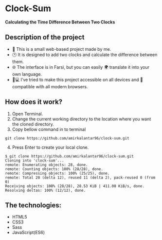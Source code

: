 # Clock-Sum
**Calculating the Time Difference Between Two Clocks**

## Description of the project
- 📌 This is a small web-based project made by me.
- 🕒 It is designed to add two clocks and calculate the difference between them.
- 🌐 The interface is in Farsi, but you can easily 🌍 translate it into your own language.
- 📱💻 I’ve tried to make this project accessible on all devices and 🧭 compatible with all modern browsers.

## How does it work?
1. Open Terminal.
2. Change the current working directory to the location where you want the cloned directory.
3. Copy bellow command in to terminal
  ```
  git clone https://github.com/amirkalantar96/clock-sum.git
  ```
4. Press Enter to create your local clone.
  ```
  $ git clone https://github.com/amirkalantar96/clock-sum.git
  Cloning into 'clock-sum'...
  remote: Enumerating objects: 28, done.
  remote: Counting objects: 100% (28/28), done.
  remote: Compressing objects: 100% (25/25), done.
  remote: Total 28 (delta 12), reused 11 (delta 2), pack-reused 0 (from 0)
  Receiving objects: 100% (28/28), 28.53 KiB | 411.00 KiB/s, done.
  Resolving deltas: 100% (12/12), done.
  ```

## The technologies:
- HTML5
- CSS3
- Sass
- JavaScript(ES6)
